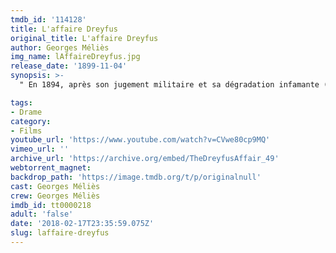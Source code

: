 ```yaml
---
tmdb_id: '114128'
title: L'affaire Dreyfus
original_title: L'affaire Dreyfus
author: Georges Méliès
img_name: lAffaireDreyfus.jpg
release_date: '1899-11-04'
synopsis: >-
  " En 1894, après son jugement militaire et sa dégradation infamante (on lui arrache ses épaulettes et l'on brise son sabre d'officier), transféré au bagne de l'île du Diable (Guyane) pour haute trahison (il aurait livré à l'ennemi prussien des documents classés secret défense), le capitaine Alfred Dreyfus est attaché à son lit chaque nuit. Le suicide du colonel Henry et sa lettre de confession permettent son retour en France et la perspective d'un nouveau procès. À Rennes, l'accusé prépare sa défense avec l'avocat Fernand Labori qui réchappe de peu à un attentat. Le film se termine sur le nouveau procès, tenu en 1899, où Dreyfus est reconnu coupable de trahison mais « avec circonstances atténuantes »." -- [Wikipédia](https://fr.wikipedia.org/wiki/L%27Affaire_Dreyfus_(film,_1899))

tags: 
- Drame
category:
- Films
youtube_url: 'https://www.youtube.com/watch?v=CVwe80cp9MQ'
vimeo_url: ''
archive_url: 'https://archive.org/embed/TheDreyfusAffair_49'
webtorrent_magnet:
backdrop_path: 'https://image.tmdb.org/t/p/originalnull'
cast: Georges Méliès
crew: Georges Méliès
imdb_id: tt0000218
adult: 'false'
date: '2018-02-17T23:35:59.075Z'
slug: laffaire-dreyfus
---
```

